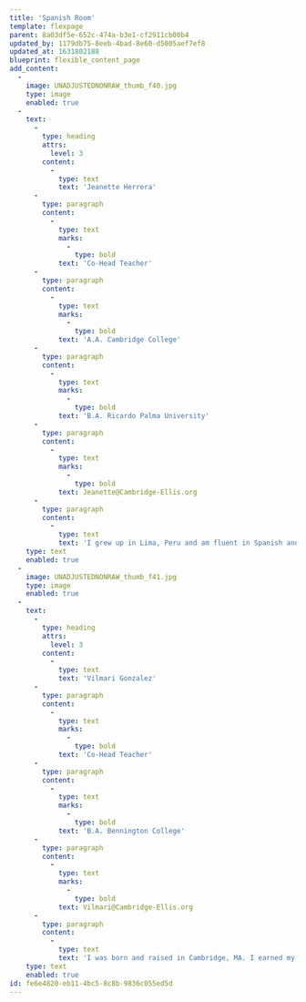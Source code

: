 ```yaml
---
title: 'Spanish Room'
template: flexpage
parent: 8a03df5e-652c-474a-b3e1-cf2911cb00b4
updated_by: 1179db75-8eeb-4bad-8e60-d5005aef7ef8
updated_at: 1631802188
blueprint: flexible_content_page
add_content:
  -
    image: UNADJUSTEDNONRAW_thumb_f40.jpg
    type: image
    enabled: true
  -
    text:
      -
        type: heading
        attrs:
          level: 3
        content:
          -
            type: text
            text: 'Jeanette Herrera'
      -
        type: paragraph
        content:
          -
            type: text
            marks:
              -
                type: bold
            text: 'Co-Head Teacher'
      -
        type: paragraph
        content:
          -
            type: text
            marks:
              -
                type: bold
            text: 'A.A. Cambridge College'
      -
        type: paragraph
        content:
          -
            type: text
            marks:
              -
                type: bold
            text: 'B.A. Ricardo Palma University'
      -
        type: paragraph
        content:
          -
            type: text
            marks:
              -
                type: bold
            text: Jeanette@Cambridge-Ellis.org
      -
        type: paragraph
        content:
          -
            type: text
            text: 'I grew up in Lima, Peru and am fluent in Spanish and Portuguese. I completed my BA in Information Technology in Peru. After moving to the US over a decade ago, for many years I had the pleasure of working with children of all ages as a nanny. Through these experiences, I realized I wanted to become a teacher. In 2019, I completed my Associate’s Degree in Early Childhood and began working on my Bachelor’s at Cambridge College. I love to travel with my family, and my favorite food is ceviche.'
    type: text
    enabled: true
  -
    image: UNADJUSTEDNONRAW_thumb_f41.jpg
    type: image
    enabled: true
  -
    text:
      -
        type: heading
        attrs:
          level: 3
        content:
          -
            type: text
            text: 'Vilmari Gonzalez'
      -
        type: paragraph
        content:
          -
            type: text
            marks:
              -
                type: bold
            text: 'Co-Head Teacher'
      -
        type: paragraph
        content:
          -
            type: text
            marks:
              -
                type: bold
            text: 'B.A. Bennington College'
      -
        type: paragraph
        content:
          -
            type: text
            marks:
              -
                type: bold
            text: Vilmari@Cambridge-Ellis.org
      -
        type: paragraph
        content:
          -
            type: text
            text: 'I was born and raised in Cambridge, MA. I earned my Bachelor’s degree in Latin American Studies and Dance from Bennington College. Though I am fluent in Spanish, I also speak intermediate Japanese. I have been working in childcare teaching language for five years and am excited to start her first year with CES! I currently live in Cambridge with my mom, dad and two younger brothers. In my free time, I enjoy dancing, ice skating and reading.'
    type: text
    enabled: true
id: fe6e4820-eb11-4bc5-8c8b-9836c055ed5d
---
```

